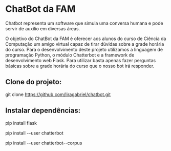 # ChatBot da FAM

<p> Chatbot representa um software que simula uma conversa humana e pode
servir de auxílio em diversas áreas.</p>
<p> O objetivo do ChatBot da FAM é oferecer aos alunos do curso de Ciência da
Computação um amigo virtual capaz de tirar dúvidas sobre a grade horária do curso.
Para o desenvolvimento deste projeto utilizamos a linguagem de programação
Python, o módulo Chatterbot e a framework de desenvolvimento web Flask. Para
utilizar basta apenas fazer perguntas básicas sobre a grade horária do curso que o
nosso bot irá responder.</p>


## Clone do projeto:

git clone https://github.com/liragabriel/chatbot.git


## Instalar dependências:

pip install flask

pip install --user chatterbot

pip install --user chatterbot--corpus
